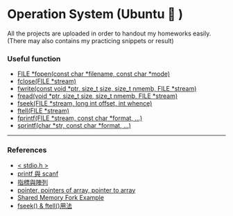 # Operation System (Ubuntu :electric_plug: )

All the projects are uploaded in order to handout my homeworks easily.  
(There may also contains my practicing snippets or result)

### Useful function
- [FILE &#42;fopen(const char &#42;filename, const char *mode)](http://tw.gitbook.net/c_standard_library/c_function_fopen.html "FILE *fopen(const char *filename, const char *mode)")
- [fclose(FILE &#42;stream)](http://tw.gitbook.net/c_standard_library/c_function_fclose.html "fclose(FILE &#42;stream)")
- [fwrite(const void &#42;ptr, size_t size, size_t nmemb, FILE &#42;stream)](http://tw.gitbook.net/c_standard_library/c_function_fwrite.html "fwrite(const void *ptr, size_t size, size_t nmemb, FILE *stream)")  
- [fread(void &#42;ptr, size_t size, size_t nmemb, FILE &#42;stream)](http://tw.gitbook.net/c_standard_library/c_function_fread.html "fread(void &#42;ptr, size_t size, size_t nmemb, FILE &#42;stream)")
- [fseek(FILE &#42;stream, long int offset, int whence)](http://tw.gitbook.net/c_standard_library/c_function_fseek.html)  
- [ftell(FILE &#42;stream)](http://tw.gitbook.net/c_standard_library/c_function_ftell.html)  
- [fprintf(FILE &#42;stream, const char &#42;format, ...)](http://tw.gitbook.net/c_standard_library/c_function_fprintf.html "fprintf(FILE *stream, const char *format, ...)")
- [sprintf(char &#42;str, const char &#42;format, ...)](http://tw.gitbook.net/c_standard_library/c_function_sprintf.html "sprintf(char *str, const char *format, ...)")
------------
### References
- [< stdio.h >](http://tw.gitbook.net/c_standard_library/stdio_h.html "<stdio.h>")
- [printf 與 scanf](https://openhome.cc/Gossip/CGossip/PrintfScanf.html "printf 與 scanf")
- [指標與陣列](https://openhome.cc/Gossip/CGossip/PointerAndArray.html "指標與陣列")
- [pointer, pointers of array, pointer to array](http://hackgrass.blogspot.com/2018/03/c-pointerint-foo-int-bar.html "pointer, pointers of array, pointer to array")
- [Shared Memory Fork Example](https://gist.github.com/wtneal/d00b72609fd74dff40e6 "Shared Memory Fork Example")
- [fseek() & ftell()用法](https://www.cnblogs.com/AI-Algorithms/p/3391346.html "fseek() & ftell()用法")
